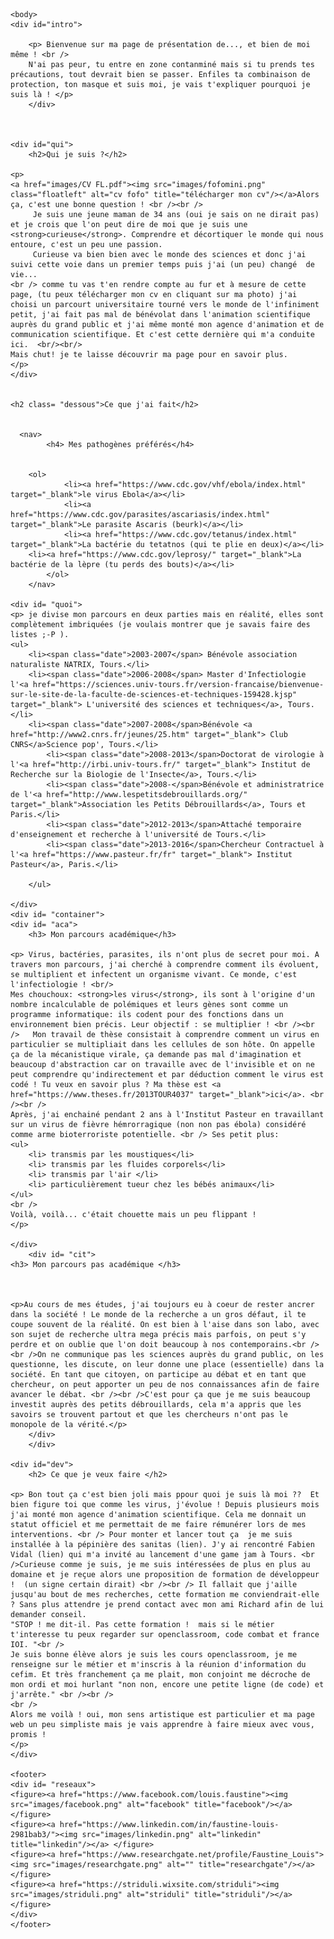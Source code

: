 
<html>
			<meta charset="utf-8"/>
			<link rel="stylesheet" href="style.css" />
	

	<body>
	<div id="intro">
	
		<p> Bienvenue sur ma page de présentation de..., et bien de moi même ! <br />
		N'ai pas peur, tu entre en zone contanminé mais si tu prends tes précautions, tout devrait bien se passer. Enfiles ta combinaison de protection, ton masque et suis moi, je vais t'expliquer pourquoi je suis là ! </p>
		</div>
		
	
	
	<div id="qui">	
		<h2>Qui je suis ?</h2>

	<p>
	<a href="images/CV FL.pdf"><img src="images/fofomini.png" class="floatleft" alt="cv fofo" title="télécharger mon cv"/></a>Alors ça, c'est une bonne question ! <br /><br />
		 Je suis une jeune maman de 34 ans (oui je sais on ne dirait pas) et je crois que l'on peut dire de moi que je suis une <strong>curieuse</strong>. Comprendre et décortiquer le monde qui nous entoure, c'est un peu une passion. 
		 Curieuse va bien bien avec le monde des sciences et donc j'ai suivi cette voie dans un premier temps puis j'ai (un peu) changé  de vie... 
	<br /> comme tu vas t'en rendre compte au fur et à mesure de cette page, (tu peux télécharger mon cv en cliquant sur ma photo) j'ai choisi un parcourt universitaire tourné vers le monde de l'infiniment petit, j'ai fait pas mal de bénévolat dans l'animation scientifique auprès du grand public et j'ai même monté mon agence d'animation et de communication scientifique. Et c'est cette dernière qui m'a conduite ici.  <br/><br/>
	Mais chut! je te laisse découvrir ma page pour en savoir plus.
	</p>
	</div>	
	
	
	<h2 class= "dessous">Ce que j'ai fait</h2>
	
	
	  <nav>
            <h4> Mes pathogènes préférés</h4>
	    
	    
	    <ol>
                <li><a href="https://www.cdc.gov/vhf/ebola/index.html" target="_blank">le virus Ebola</a></li>
                <li><a href="https://www.cdc.gov/parasites/ascariasis/index.html" target="_blank">Le parasite Ascaris (beurk)</a></li>
                <li><a href="https://www.cdc.gov/tetanus/index.html" target="_blank">La bactérie du tetatnos (qui te plie en deux)</a></li>
		<li><a href="https://www.cdc.gov/leprosy/" target="_blank">La bactérie de la lèpre (tu perds des bouts)</a></li>
            </ol>
        </nav>
	
	<div id= "quoi">
	<p> je divise mon parcours en deux parties mais en réalité, elles sont complètement imbriquées (je voulais montrer que je savais faire des listes ;-P ). 
	<ul>
		<li><span class="date">2003-2007</span> Bénévole association naturaliste NATRIX, Tours.</li>
		<li><span class="date">2006-2008</span> Master d'Infectiologie l'<a href="https://sciences.univ-tours.fr/version-francaise/bienvenue-sur-le-site-de-la-faculte-de-sciences-et-techniques-159428.kjsp" target="_blank"> L'université des sciences et techniques</a>, Tours.</li>
		<li><span class="date">2007-2008</span>Bénévole <a href="http://www2.cnrs.fr/jeunes/25.htm" target="_blank"> Club CNRS</a>Science pop', Tours.</li>
			<li><span class="date">2008-2013</span>Doctorat de virologie à l'<a href="http://irbi.univ-tours.fr/" target="_blank"> Institut de Recherche sur la Biologie de l'Insecte</a>, Tours.</li>
			<li><span class="date">2008-</span>Bénévole et administratrice de l'<a href="http://www.lespetitsdebrouillards.org/" target="_blank">Association les Petits Débrouillards</a>, Tours et Paris.</li>
			<li><span class="date">2012-2013</span>Attaché temporaire d'enseignement et recherche à l'université de Tours.</li>
			<li><span class="date">2013-2016</span>Chercheur Contractuel à l'<a href="https://www.pasteur.fr/fr" target="_blank"> Institut Pasteur</a>, Paris.</li>
			
		</ul>
		
	</div>
	<div id= "container">
	<div id= "aca">	
		<h3> Mon parcours académique</h3>
		
	<p> Virus, bactéries, parasites, ils n'ont plus de secret pour moi. A travers mon parcours, j'ai cherché à comprendre comment ils évoluent, se multiplient et infectent un organisme vivant. Ce monde, c'est l'infectiologie ! <br/>
	Mes chouchoux: <strong>les virus</strong>, ils sont à l'origine d'un nombre incalculable de polémiques et leurs gènes sont comme un programme informatique: ils codent pour des fonctions dans un environnement bien précis. Leur objectif : se multiplier ! <br /><br />   Mon travail de thèse consistait à comprendre comment un virus en particulier se multipliait dans les cellules de son hôte. On appelle ça de la mécanistique virale, ça demande pas mal d'imagination et beaucoup d'abstraction car on travaille avec de l'invisible et on ne peut comprendre qu'indirectement et par déduction comment le virus est codé ! Tu veux en savoir plus ? Ma thèse est <a href="https://www.theses.fr/2013TOUR4037" target="_blank">ici</a>. <br /><br />
	Après, j'ai enchainé pendant 2 ans à l'Institut Pasteur en travaillant sur un virus de fièvre hémrorragique (non non pas ébola) considéré comme arme bioterroriste potentielle. <br /> Ses petit plus:
	<ul>
		<li> transmis par les moustiques</li>
		<li> transmis par les fluides corporels</li>
		<li> transmis par l'air </li>
		<li> particulièrement tueur chez les bébés animaux</li>
	</ul>
	<br />
	Voilà, voilà... c'était chouette mais un peu flippant ! 
	</p>

	</div>
		<div id= "cit">
	<h3> Mon parcours pas académique </h3>
	
	
		
	<p>Au cours de mes études, j'ai toujours eu à coeur de rester ancrer dans la société ! Le monde de la recherche a un gros défaut, il te coupe souvent de la réalité. On est bien à l'aise dans son labo, avec son sujet de recherche ultra mega précis mais parfois, on peut s'y perdre et on oublie que l'on doit beaucoup à nos contemporains.<br /> <br />On ne communique pas les sciences auprès du grand public, on les questionne, les discute, on leur donne une place (essentielle) dans la société. En tant que citoyen, on participe au débat et en tant que chercheur, on peut apporter un peu de nos connaissances afin de faire avancer le débat. <br /><br />C'est pour ça que je me suis beaucoup investit auprès des petits débrouillards, cela m'a appris que les savoirs se trouvent partout et que les chercheurs n'ont pas le monopole de la vérité.</p>
		</div>
		</div>
		
	<div id="dev">	
		<h2> Ce que je veux faire </h2>

	<p> Bon tout ça c'est bien joli mais ppour quoi je suis là moi ??  Et bien figure toi que comme les virus, j'évolue ! Depuis plusieurs mois j'ai monté mon agence d'animation scientifique. Cela me donnait un statut officiel et me permettait de me faire rémunérer lors de mes interventions. <br /> Pour monter et lancer tout ça  je me suis installée à la pépinière des sanitas (lien). J'y ai rencontré Fabien Vidal (lien) qui m'a invité au lancement d'une game jam à Tours. <br />Curieuse comme je suis, je me suis intéressées de plus en plus au domaine et je reçue alors une proposition de formation de développeur !  (un signe certain dirait) <br /><br /> Il fallait que j'aille jusqu'au bout de mes recherches, cette formation me conviendrait-elle ? Sans plus attendre je prend contact avec mon ami Richard afin de lui demander conseil. 
	"STOP ! me dit-il. Pas cette formation !  mais si le métier t'interesse tu peux regarder sur openclassroom, code combat et france IOI. "<br />
	Je suis bonne élève alors je suis les cours openclassroom, je me renseigne sur le métier et m'inscris à la réunion d'information du cefim. Et très franchement ça me plait, mon conjoint me décroche de mon ordi et moi hurlant "non non, encore une petite ligne (de code) et j'arrête." <br /><br />
	<br />
	Alors me voilà ! oui, mon sens artistique est particulier et ma page web un peu simpliste mais je vais apprendre à faire mieux avec vous, promis !
	</p>
	</div>	

	<footer>
	<div id= "reseaux">
	<figure><a href="https://www.facebook.com/louis.faustine"><img src="images/facebook.png" alt="facebook" title="facebook"/></a> </figure>
	<figure><a href="https://www.linkedin.com/in/faustine-louis-2981bab3/"><img src="images/linkedin.png" alt="linkedin" title="linkedin"/></a> </figure>
	<figure><a href="https://www.researchgate.net/profile/Faustine_Louis"><img src="images/researchgate.png" alt="" title="researchgate"/></a></figure> 
	<figure><a href="https://striduli.wixsite.com/striduli"><img src="images/striduli.png" alt="striduli" title="striduli"/></a> 		</figure>				
	</div>	
	</footer>
	
</body>
</html>
